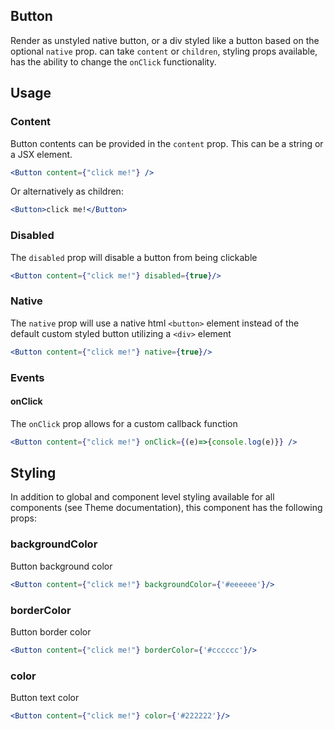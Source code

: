 ## Button

Render as unstyled native button, or a div styled like a button based on the optional `native` prop. can take `content` or `children`, styling props available, has the ability to change the `onClick` functionality. 

## Usage

### Content
Button contents can be provided in the `content` prop. This can be a string or a JSX element.

``` jsx
<Button content={"click me!"} />
```
 
Or alternatively as children:

``` jsx
<Button>click me!</Button>
```

### Disabled
The `disabled` prop will disable a button from being clickable

``` jsx
<Button content={"click me!"} disabled={true}/>
```

### Native
The `native` prop will use a native html `<button>` element instead of the default custom styled button utilizing a `<div>` element

``` jsx
<Button content={"click me!"} native={true}/>
```

### Events

#### onClick
The `onClick` prop allows for a custom callback function

``` jsx
<Button content={"click me!"} onClick={(e)=>{console.log(e)}} />
```

## Styling
In addition to global and component level styling available for all components (see Theme documentation), this component has the following props:

### backgroundColor
Button background color

```jsx
<Button content={"click me!"} backgroundColor={'#eeeeee'}/>
```

### borderColor
Button border color

```jsx
<Button content={"click me!"} borderColor={'#cccccc'}/>
```
### color
Button text color

```jsx
<Button content={"click me!"} color={'#222222'}/>
```
